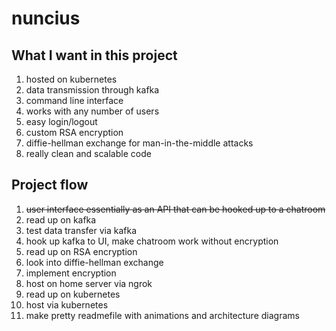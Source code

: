 # nuncius

## What I want in this project
1. hosted on kubernetes
2. data transmission through kafka
3. command line interface
4. works with any number of users
5. easy login/logout
6. custom RSA encryption
7. diffie-hellman exchange for man-in-the-middle attacks
8. really clean and scalable code

## Project flow
1. ~~user interface essentially as an API that can be hooked up to a chatroom~~
2. read up on kafka
3. test data transfer via kafka
4. hook up kafka to UI, make chatroom work without encryption
5. read up on RSA encryption
6. look into diffie-hellman exchange
7. implement encryption
8. host on home server via ngrok
9. read up on kubernetes
10. host via kubernetes
11. make pretty readmefile with animations and architecture diagrams
